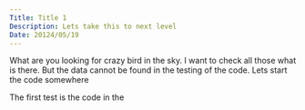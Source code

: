 ```yaml
---
Title: Title 1
Description: Lets take this to next level
Date: 20124/05/19
---
```

What are you looking for crazy bird in the sky. I want to check all those what is there.  But the data cannot be found in the testing of the code. Lets start the code somewhere 

The first test is the code in the 